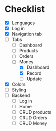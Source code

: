 # Checklist

* [X] Lenguages
* [X] Log in
* [X] Navigation tab
* [ ] Tabs
    * [ ] Dashboard
    * [ ] Products
    * [ ] Orders
    * [ ] Money
        * [X] Dashboard
        * [X] Record
        * [ ] Update
* [X] Colors
* [ ] Styling
* [ ] Backend
    * [ ] Log in
    * [ ] Home
    * [ ] CRUD products
    * [ ] CRUD Orders
    * [ ] CRUD Money